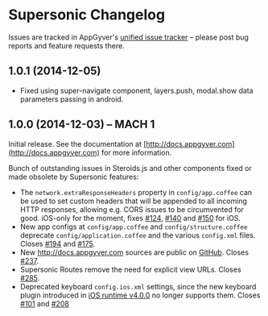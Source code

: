 # Supersonic Changelog

Issues are tracked in AppGyver's [unified issue tracker](https://github.com/appgyver/steroids/issues) – please post bug reports and feature requests there.

## 1.0.1 (2014-12-05)

- Fixed using super-navigate component, layers.push, modal.show data parameters passing in android.

## 1.0.0 (2014-12-03) – MACH 1

Initial release. See the documentation at [http://docs.appgyver.com](http://docs.appgyver.com) for more information.

Bunch of outstanding issues in Steroids.js and other components fixed or made obsolete by Supersonic features:

- The `network.extraResponseHeaders` property in `config/app.coffee` can be used to set custom headers that will be appended to all incoming HTTP responses, allowing e.g. CORS issues to be circumvented for good. iOS-only for the moment, fixes [#124](https://github.com/AppGyver/steroids/issues/124), [#140](https://github.com/AppGyver/steroids/issues/140) and [#150](https://github.com/AppGyver/steroids/issues/150) for iOS.
- New app configs at `config/app.coffee` and `config/structure.coffee` deprecate `config/application.coffee` and the various `config.xml` files. Closes [#194](https://github.com/AppGyver/steroids/issues/194) and [#175](https://github.com/AppGyver/steroids/issues/175).
- New http://docs.appgyver.com sources are public on [GitHub](https://github.com/AppGyver/supersonic/tree/master/docs). Closes [#237](https://github.com/AppGyver/steroids/issues/237).
- Supersonic Routes remove the need for explicit view URLs. Closes [#285](https://github.com/AppGyver/steroids/issues/285).
- Deprecated keyboard `config.ios.xml` settings, since the new keyboard plugin introduced in [iOS runtime v4.0.0](https://github.com/AppGyver/scanner/blob/master/changelog-ios.md#400-2014-10-10-native-css-with-pixate) no longer supports them. Closes [#101](https://github.com/AppGyver/steroids/issues/101) and [#208](https://github.com/AppGyver/steroids/issues/208)
